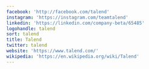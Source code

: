 ```yaml
---
facebook: 'http://facebook.com/talend'
instagram: 'https://instagram.com/teamtalend'
linkedin: 'https://linkedin.com/company-beta/65485'
logohandle: talend
sort: talend
title: Talend
twitter: talend
website: 'https://www.talend.com/'
wikipedia: 'https://en.wikipedia.org/wiki/Talend'
---
```

